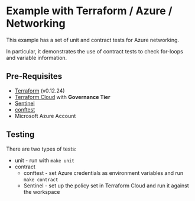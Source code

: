 # Example with Terraform / Azure / Networking

This example has a set of unit and contract tests for Azure
networking.

In particular, it demonstrates the use of contract tests
to check for-loops and variable information.

## Pre-Requisites
* [Terraform](https://www.terraform.io/downloads.html) (v0.12.24)
* [Terraform Cloud](app.terraform.io/signup) with __Governance Tier__
* [Sentinel](https://docs.hashicorp.com/sentinel/)
* [conftest](https://github.com/instrumenta/conftest)
* Microsoft Azure Account

## Testing
There are two types of tests:
* unit - run with `make unit`
* contract
  * conftest - set Azure credentials as environment variables and run `make contract`
  * Sentinel - set up the policy set in Terraform Cloud and run it against the workspace